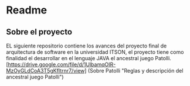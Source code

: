 # Readme

## Sobre el proyecto
EL siguiente repositorio contiene los avances del proyecto final de arquitectura de software en la universidad ITSON, el proyecto tiene como finalidad el desarrollar en el lenguaje 
JAVA el ancestral juego Patolli. 
[https://drive.google.com/file/d/1UlbamqOIR-MzOyGLdCoA3T5gKfItrnr7/view] (Sobre Patolli "Reglas y descripción del ancestral juego Patolli")
